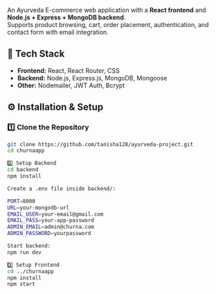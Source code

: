 
An Ayurveda E-commerce web application with a **React frontend** and **Node.js + Express + MongoDB backend**.  
Supports product browsing, cart, order placement, authentication, and contact form with email integration.

## 🚀 Tech Stack

- **Frontend:** React, React Router, CSS
- **Backend:** Node.js, Express.js, MongoDB, Mongoose
- **Other:** Nodemailer, JWT Auth, Bcrypt

## ⚙️ Installation & Setup

### 1️⃣ Clone the Repository
```bash
git clone https://github.com/tanisha128/ayurveda-project.git
cd churnaapp

2️⃣ Setup Backend
cd backend
npm install

Create a .env file inside backend/:

PORT=8000
URL=your-mongodb-url
EMAIL_USER=your-email@gmail.com
EMAIL_PASS=your-app-password
ADMIN_EMAIL=admin@churna.com
ADMIN_PASSWORD=yourpassword

Start backend:
npm run dev

3️⃣ Setup Frontend
cd ../churnaapp
npm install
npm start
